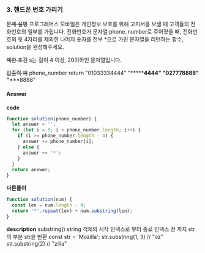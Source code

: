 ### 3. 핸드폰 번호 가리기

~~문제 설명~~
프로그래머스 모바일은 개인정보 보호를 위해 고지서를 보낼 때 고객들의 전화번호의 일부를 가립니다.
전화번호가 문자열 phone_number로 주어졌을 때, 전화번호의 뒷 4자리를 제외한 나머지 숫자를 전부 \*으로 가린 문자열을 리턴하는 함수, solution을 완성해주세요.

~~제한 조건~~
s는 길이 4 이상, 20이하인 문자열입니다.

~~입출력 예~~
phone_number return
"01033334444" "**\*\*\***4444"
"027778888" "**\***8888"

#### Answer

**code**

```js
function solution(phone_number) {
  let answer = '';
  for (let i = 0; i < phone_number.length; i++) {
    if (i >= phone_number.length - 4) {
      answer += phone_number[i];
    } else {
      answer += '*';
    }
  }
  return answer;
}
```

**다른풀이**

```js
function solution(num) {
  const len = num.length - 4;
  return '*'.repeat(len) + num.substring(len);
}
```

**description**
substring() string 객체의 시작 인덱스로 부터 종료 인덱스 전 까지 str의 부분 str을 반환
const str = 'Mozilla';
str.substring(1, 3) // "oz"
str.substring(2) // "zilla"
